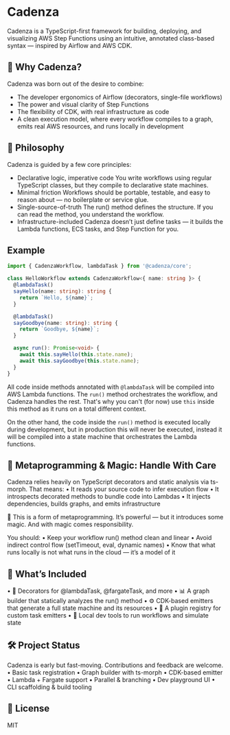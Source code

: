 # Cadenza

Cadenza is a TypeScript-first framework for building, deploying, and visualizing AWS Step Functions using an intuitive, annotated class-based syntax — inspired by Airflow and AWS CDK.

## 🎯 Why Cadenza?

Cadenza was born out of the desire to combine:

- The developer ergonomics of Airflow (decorators, single-file workflows)
- The power and visual clarity of Step Functions
- The flexibility of CDK, with real infrastructure as code
- A clean execution model, where every workflow compiles to a graph, emits real AWS resources, and runs locally in development

## 🧱 Philosophy

Cadenza is guided by a few core principles:

- Declarative logic, imperative code
  You write workflows using regular TypeScript classes, but they compile to declarative state machines.
- Minimal friction
  Workflows should be portable, testable, and easy to reason about — no boilerplate or service glue.
- Single-source-of-truth
  The run() method defines the structure. If you can read the method, you understand the workflow.
- Infrastructure-included
  Cadenza doesn’t just define tasks — it builds the Lambda functions, ECS tasks, and Step Function for you.

## Example

```typescript
import { CadenzaWorkflow, lambdaTask } from '@cadenza/core';

class HelloWorkflow extends CadenzaWorkflow<{ name: string }> {
  @lambdaTask()
  sayHello(name: string): string {
    return `Hello, ${name}`;
  }

  @lambdaTask()
  sayGoodbye(name: string): string {
    return `Goodbye, ${name}`;
  }

  async run(): Promise<void> {
    await this.sayHello(this.state.name);
    await this.sayGoodbye(this.state.name);
  }
}
```

All code inside methods annotated with `@lambdaTask` will be compiled into AWS Lambda functions. The `run()` method orchestrates the workflow, and Cadenza handles the rest. That's why you can't (for now) use `this` inside this method as it runs on a total different context.

On the other hand, the code inside the `run()` method is executed locally during development, but in production this will never be executed, instead it will be compiled into a state machine that orchestrates the Lambda functions.

## 🧠 Metaprogramming & Magic: Handle With Care

Cadenza relies heavily on TypeScript decorators and static analysis via ts-morph. That means:
• It reads your source code to infer execution flow
• It introspects decorated methods to bundle code into Lambdas
• It injects dependencies, builds graphs, and emits infrastructure

🧬 This is a form of metaprogramming. It’s powerful — but it introduces some magic. And with magic comes responsibility.

You should:
• Keep your workflow run() method clean and linear
• Avoid indirect control flow (setTimeout, eval, dynamic names)
• Know that what runs locally is not what runs in the cloud — it’s a model of it

## 🧪 What’s Included

• 🧠 Decorators for @lambdaTask, @fargateTask, and more
• 📊 A graph builder that statically analyzes the run() method
• ⚙️ CDK-based emitters that generate a full state machine and its resources
• 🧱 A plugin registry for custom task emitters
• 🧰 Local dev tools to run workflows and simulate state

## 🛠 Project Status

Cadenza is early but fast-moving. Contributions and feedback are welcome.
• Basic task registration
• Graph builder with ts-morph
• CDK-based emitter
• Lambda + Fargate support
• Parallel & branching
• Dev playground UI
• CLI scaffolding & build tooling

## 🤝 License

MIT
